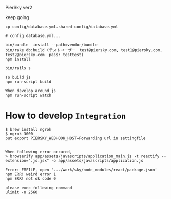 PierSky ver2

keep going

    cp config/database.yml.shared config/database.yml

    # config database.yml...

    bin/bundle  install --path=vendor/bundle
    bin/rake db:build (テストユーザー　test@piersky.com, test1@piersky.com, test2@piersky.com  pass: testtest)
    npm install

    bin/rails s

    To build js
    npm run-script build

    When develop around js
    npm run-script watch

# How to develop `Integration`

    $ brew install ngrok
    $ ngrok 3000
    put export PIERSKY_WEBHOOK_HOST=Forwarding url in settingfile


    When following error occured,
    > browserify app/assets/javascripts/application_main.js -t reactify --extension=".js.jsx" -o app/assets/javascripts/application.js

    Error: EMFILE, open '.../work/sky/node_modules/react/package.json'
    npm ERR! weird error 1
    npm ERR! not ok code 0

    please exec following command
    ulimit -n 2560
